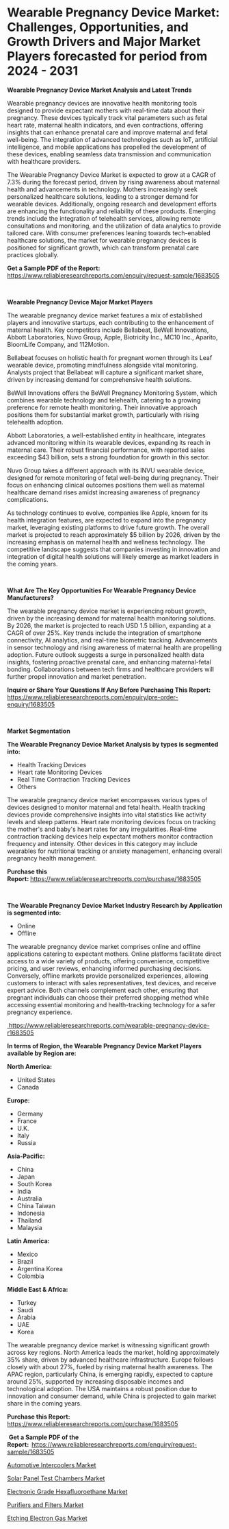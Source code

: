 <p><h1>Wearable Pregnancy Device Market: Challenges, Opportunities, and Growth Drivers and Major Market Players forecasted for period from 2024 - 2031</h1></p><p><strong>Wearable Pregnancy Device Market Analysis and Latest Trends</strong></p>
<p><p>Wearable pregnancy devices are innovative health monitoring tools designed to provide expectant mothers with real-time data about their pregnancy. These devices typically track vital parameters such as fetal heart rate, maternal health indicators, and even contractions, offering insights that can enhance prenatal care and improve maternal and fetal well-being. The integration of advanced technologies such as IoT, artificial intelligence, and mobile applications has propelled the development of these devices, enabling seamless data transmission and communication with healthcare providers.</p><p>The Wearable Pregnancy Device Market is expected to grow at a CAGR of 7.3% during the forecast period, driven by rising awareness about maternal health and advancements in technology. Mothers increasingly seek personalized healthcare solutions, leading to a stronger demand for wearable devices. Additionally, ongoing research and development efforts are enhancing the functionality and reliability of these products. Emerging trends include the integration of telehealth services, allowing remote consultations and monitoring, and the utilization of data analytics to provide tailored care. With consumer preferences leaning towards tech-enabled healthcare solutions, the market for wearable pregnancy devices is positioned for significant growth, which can transform prenatal care practices globally.</p></p>
<p><strong>Get a Sample PDF of the Report:&nbsp;</strong> <a href="https://www.reliableresearchreports.com/enquiry/request-sample/1683505?utm_campaign=1616&utm_medium=2&utm_source=Github&utm_content=ia&utm_term=15102024&utm_id=wearable-pregnancy-device">https://www.reliableresearchreports.com/enquiry/request-sample/1683505</a></p>
<p>&nbsp;</p>
<p><strong>Wearable Pregnancy Device Major Market Players</strong></p>
<p><p>The wearable pregnancy device market features a mix of established players and innovative startups, each contributing to the enhancement of maternal health. Key competitors include Bellabeat, BeWell Innovations, Abbott Laboratories, Nuvo Group, Apple, Biotricity Inc., MC10 Inc., Aparito, BloomLife Company, and 112Motion.</p><p>Bellabeat focuses on holistic health for pregnant women through its Leaf wearable device, promoting mindfulness alongside vital monitoring. Analysts project that Bellabeat will capture a significant market share, driven by increasing demand for comprehensive health solutions.</p><p>BeWell Innovations offers the BeWell Pregnancy Monitoring System, which combines wearable technology and telehealth, catering to a growing preference for remote health monitoring. Their innovative approach positions them for substantial market growth, particularly with rising telehealth adoption.</p><p>Abbott Laboratories, a well-established entity in healthcare, integrates advanced monitoring within its wearable devices, expanding its reach in maternal care. Their robust financial performance, with reported sales exceeding $43 billion, sets a strong foundation for growth in this sector.</p><p>Nuvo Group takes a different approach with its INVU wearable device, designed for remote monitoring of fetal well-being during pregnancy. Their focus on enhancing clinical outcomes positions them well as maternal healthcare demand rises amidst increasing awareness of pregnancy complications.</p><p>As technology continues to evolve, companies like Apple, known for its health integration features, are expected to expand into the pregnancy market, leveraging existing platforms to drive future growth. The overall market is projected to reach approximately $5 billion by 2026, driven by the increasing emphasis on maternal health and wellness technology. The competitive landscape suggests that companies investing in innovation and integration of digital health solutions will likely emerge as market leaders in the coming years.</p></p>
<p>&nbsp;</p>
<p><strong>What Are The Key Opportunities For Wearable Pregnancy Device Manufacturers?</strong></p>
<p><p>The wearable pregnancy device market is experiencing robust growth, driven by the increasing demand for maternal health monitoring solutions. By 2026, the market is projected to reach USD 1.5 billion, expanding at a CAGR of over 25%. Key trends include the integration of smartphone connectivity, AI analytics, and real-time biometric tracking. Advancements in sensor technology and rising awareness of maternal health are propelling adoption. Future outlook suggests a surge in personalized health data insights, fostering proactive prenatal care, and enhancing maternal-fetal bonding. Collaborations between tech firms and healthcare providers will further propel innovation and market penetration.</p></p>
<p><strong>Inquire or Share Your Questions If Any Before Purchasing This Report:</strong> <a href="https://www.reliableresearchreports.com/enquiry/pre-order-enquiry/1683505?utm_campaign=1616&utm_medium=2&utm_source=Github&utm_content=ia&utm_term=15102024&utm_id=wearable-pregnancy-device">https://www.reliableresearchreports.com/enquiry/pre-order-enquiry/1683505</a></p>
<p>&nbsp;</p>
<p><strong>Market Segmentation</strong></p>
<p><strong>The Wearable Pregnancy Device Market Analysis by types is segmented into:</strong></p>
<p><ul><li>Health Tracking Devices</li><li>Heart rate Monitoring Devices</li><li>Real Time Contraction Tracking Devices</li><li>Others</li></ul></p>
<p><p>The wearable pregnancy device market encompasses various types of devices designed to monitor maternal and fetal health. Health tracking devices provide comprehensive insights into vital statistics like activity levels and sleep patterns. Heart rate monitoring devices focus on tracking the mother's and baby's heart rates for any irregularities. Real-time contraction tracking devices help expectant mothers monitor contraction frequency and intensity. Other devices in this category may include wearables for nutritional tracking or anxiety management, enhancing overall pregnancy health management.</p></p>
<p><strong>Purchase this Report:&nbsp;</strong><a href="https://www.reliableresearchreports.com/purchase/1683505?utm_campaign=1616&utm_medium=2&utm_source=Github&utm_content=ia&utm_term=15102024&utm_id=wearable-pregnancy-device">https://www.reliableresearchreports.com/purchase/1683505</a></p>
<p>&nbsp;</p>
<p><strong>The Wearable Pregnancy Device Market Industry Research by Application is segmented into:</strong></p>
<p><ul><li>Online</li><li>Offline</li></ul></p>
<p><p>The wearable pregnancy device market comprises online and offline applications catering to expectant mothers. Online platforms facilitate direct access to a wide variety of products, offering convenience, competitive pricing, and user reviews, enhancing informed purchasing decisions. Conversely, offline markets provide personalized experiences, allowing customers to interact with sales representatives, test devices, and receive expert advice. Both channels complement each other, ensuring that pregnant individuals can choose their preferred shopping method while accessing essential monitoring and health-tracking technology for a safer pregnancy experience.</p></p>
<p><a href="https://www.reliableresearchreports.com/wearable-pregnancy-device-r1683505?utm_campaign=1616&utm_medium=2&utm_source=Github&utm_content=ia&utm_term=15102024&utm_id=wearable-pregnancy-device">&nbsp;https://www.reliableresearchreports.com/wearable-pregnancy-device-r1683505</a></p>
<p><strong>In terms of Region, the Wearable Pregnancy Device Market Players available by Region are:</strong></p>
<p>
    <p> <strong> North America: </strong>
        <ul>
            <li>United States</li>
            <li>Canada</li>
        </ul>
        </p> 
    <p> <strong> Europe: </strong>
        <ul>
            <li>Germany</li>
            <li>France</li>
            <li>U.K.</li>
            <li>Italy</li>
            <li>Russia</li>
        </ul>
        </p> 
    <p> <strong> Asia-Pacific: </strong>
        <ul>
            <li>China</li>
            <li>Japan</li>
            <li>South Korea</li>
            <li>India</li>
            <li>Australia</li>
            <li>China Taiwan</li>
            <li>Indonesia</li>
            <li>Thailand</li>
            <li>Malaysia</li>
        </ul>
        </p> 
    <p> <strong> Latin America: </strong>
        <ul>
            <li>Mexico</li>
            <li>Brazil</li>
            <li>Argentina Korea</li>
            <li>Colombia</li>
        </ul>
        </p> 
    <p> <strong> Middle East & Africa: </strong>
        <ul>
            <li>Turkey</li>
            <li>Saudi</li>
            <li>Arabia</li>
            <li>UAE</li>
            <li>Korea</li>
        </ul>
    </p>
    </p>
<p><p>The wearable pregnancy device market is witnessing significant growth across key regions. North America leads the market, holding approximately 35% share, driven by advanced healthcare infrastructure. Europe follows closely with about 27%, fueled by rising maternal health awareness. The APAC region, particularly China, is emerging rapidly, expected to capture around 25%, supported by increasing disposable incomes and technological adoption. The USA maintains a robust position due to innovation and consumer demand, while China is projected to gain market share in the coming years.</p></p>
<p><strong>Purchase this Report: </strong><a href="https://www.reliableresearchreports.com/purchase/1683505?utm_campaign=1616&utm_medium=2&utm_source=Github&utm_content=ia&utm_term=15102024&utm_id=wearable-pregnancy-device">https://www.reliableresearchreports.com/purchase/1683505</a></p>
<p>&nbsp;<strong>Get a Sample PDF of the Report:&nbsp;&nbsp;</strong><a href="https://www.reliableresearchreports.com/enquiry/request-sample/1683505?utm_campaign=1616&utm_medium=2&utm_source=Github&utm_content=ia&utm_term=15102024&utm_id=wearable-pregnancy-device">https://www.reliableresearchreports.com/enquiry/request-sample/1683505</a></p>
<p><strong></strong></p>
<p><p><a href="https://github.com/AfsanaMia652/Market-Research-Report-List-1/blob/main/automotive-intercoolers-market.md?utm_campaign=1616&utm_medium=2&utm_source=Github&utm_content=ia&utm_term=15102024&utm_id=wearable-pregnancy-device">Automotive Intercoolers Market</a></p><p><a href="https://www.linkedin.com/pulse/navigating-global-solar-panel-test-chambers-market-from-trends-olalf?trk=public_post_embed_feed-article-content&utm_campaign=1616&utm_medium=2&utm_source=Github&utm_content=ia&utm_term=15102024&utm_id=wearable-pregnancy-device">Solar Panel Test Chambers Market</a></p><p><a href="https://www.linkedin.com/pulse/electronic-grade-hexafluoroethane-market-trends-strategic-j0uwf?trk=public_post_embed_feed-article-content&utm_campaign=1616&utm_medium=2&utm_source=Github&utm_content=ia&utm_term=15102024&utm_id=wearable-pregnancy-device">Electronic Grade Hexafluoroethane Market</a></p><p><a href="https://www.linkedin.com/pulse/key-drivers-purifiers-filters-market-trends-future-outlook-6nxkf?trk=public_post_embed_feed-article-content&utm_campaign=1616&utm_medium=2&utm_source=Github&utm_content=ia&utm_term=15102024&utm_id=wearable-pregnancy-device">Purifiers and Filters Market</a></p><p><a href="https://www.linkedin.com/pulse/pulse-etching-electron-gas-rhythms-change-market-resonance-2f26f?trk=public_post_embed_feed-article-content&utm_campaign=1616&utm_medium=2&utm_source=Github&utm_content=ia&utm_term=15102024&utm_id=wearable-pregnancy-device">Etching Electron Gas Market</a></p></p>